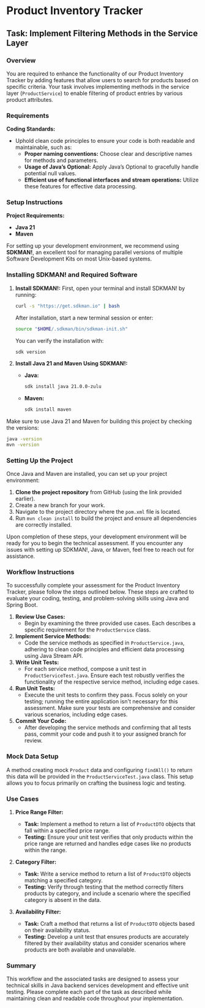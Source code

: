 # Product Inventory Tracker

## Task: Implement Filtering Methods in the Service Layer

### Overview

You are required to enhance the functionality of our Product Inventory Tracker by adding features that allow users to search for products based on specific criteria. Your task involves implementing methods in the service layer (`ProductService`) to enable filtering of product entries by various product attributes.

### Requirements

**Coding Standards:**

- Uphold clean code principles to ensure your code is both readable and maintainable, such as:
  - **Proper naming conventions:** Choose clear and descriptive names for methods and parameters.
  - **Usage of Java’s Optional:** Apply Java’s Optional to gracefully handle potential null values.
  - **Efficient use of functional interfaces and stream operations:** Utilize these features for effective data processing.

### Setup Instructions

**Project Requirements:**

- **Java 21**
- **Maven**

For setting up your development environment, we recommend using **SDKMAN!**, an excellent tool for managing parallel versions of multiple Software Development Kits on most Unix-based systems.

### Installing SDKMAN! and Required Software

1. **Install SDKMAN!:**
   First, open your terminal and install SDKMAN! by running:

   ```bash
   curl -s "https://get.sdkman.io" | bash
   ```

   After installation, start a new terminal session or enter:

   ```bash
   source "$HOME/.sdkman/bin/sdkman-init.sh"
   ```

   You can verify the installation with:

   ```bash
   sdk version
   ```

2. **Install Java 21 and Maven Using SDKMAN!:**
   - **Java:**

     ```bash
     sdk install java 21.0.0-zulu
     ```

   - **Maven:**

     ```bash
     sdk install maven
     ```

Make sure to use Java 21 and Maven for building this project by checking the versions:

```bash
java -version
mvn -version
```

### Setting Up the Project

Once Java and Maven are installed, you can set up your project environment:

1. **Clone the project repository** from GitHub (using the link provided earlier).
1. Create a new branch for your work.
1. Navigate to the project directory where the `pom.xml` file is located.
1. Run `mvn clean install` to build the project and ensure all dependencies are correctly installed.

Upon completion of these steps, your development environment will be ready for you to begin the technical assessment. If you encounter any issues with setting up SDKMAN!, Java, or Maven, feel free to reach out for assistance.

### Workflow Instructions

To successfully complete your assessment for the Product Inventory Tracker, please follow the steps outlined below. These steps are crafted to evaluate your coding, testing, and problem-solving skills using Java and Spring Boot.

1. **Review Use Cases:**
   - Begin by examining the three provided use cases. Each describes a specific requirement for the `ProductService` class.
2. **Implement Service Methods:**
   - Code the service methods as specified in `ProductService.java`, adhering to clean code principles and efficient data processing using Java Stream API.
3. **Write Unit Tests:**
   - For each service method, compose a unit test in `ProductServiceTest.java`. Ensure each test robustly verifies the functionality of the respective service method, including edge cases.
4. **Run Unit Tests:**
   - Execute the unit tests to confirm they pass. Focus solely on your testing; running the entire application isn't necessary for this assessment. Make sure your tests are comprehensive and consider various scenarios, including edge cases.
5. **Commit Your Code:**
   - After developing the service methods and confirming that all tests pass, commit your code and push it to your assigned branch for review.

### Mock Data Setup

A method creating mock `Product` data and configuring `findAll()` to return this data will be provided in the `ProductServiceTest.java` class. This setup allows you to focus primarily on crafting the business logic and testing.

### Use Cases

1. **Price Range Filter:**
   - **Task:** Implement a method to return a list of `ProductDTO` objects that fall within a specified price range.
   - **Testing:** Ensure your unit test verifies that only products within the price range are returned and handles edge cases like no products within the range.
  
2. **Category Filter:**
   - **Task:** Write a service method to return a list of `ProductDTO` objects matching a specified category.
   - **Testing:** Verify through testing that the method correctly filters products by category, and include a scenario where the specified category is absent in the data.

3. **Availability Filter:**
   - **Task:** Craft a method that returns a list of `ProductDTO` objects based on their availability status.
   - **Testing:** Develop a unit test that ensures products are accurately filtered by their availability status and consider scenarios where products are both available and unavailable.

### Summary

This workflow and the associated tasks are designed to assess your technical skills in Java backend services development and effective unit testing. Please complete each part of the task as described while maintaining clean and readable code throughout your implementation.
